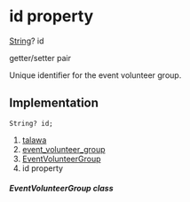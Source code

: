 
<div>

# id property

</div>


[String](https://api.flutter.dev/flutter/dart-core/String-class.html)?
id


getter/setter pair




Unique identifier for the event volunteer group.



## Implementation

``` language-dart
String? id;
```







1.  [talawa](../../index.md)
2.  [event_volunteer_group](../../models_events_event_volunteer_group/)
3.  [EventVolunteerGroup](../../models_events_event_volunteer_group/EventVolunteerGroup-class.md)
4.  id property

##### EventVolunteerGroup class







